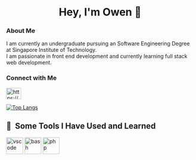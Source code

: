 <h1 align="center">Hey, I'm Owen 👋</h1>

### About Me
I am currently an undergraduate pursuing an Software Engineering Degree at Singapore Institute of Technology. <br>
I am passionate in front end development and currently learning full stack web development.


### Connect with Me
<p>
  <a href="https://linkedin.com/in/https://www.linkedin.com/in/owen-nyo/" target="blank">
    <img align="center" src="https://raw.githubusercontent.com/rahuldkjain/github-profile-readme-generator/master/src/images/icons/Social/linked-in-alt.svg" alt="https://www.linkedin.com/in/owen-nyo/" height="30" width="40" />
  </a>
</p>

[![Top Langs](https://github-readme-stats.vercel.app/api/top-langs/?username=OwenNyo&theme=tokyonight&layout=compact)](https://github.com/OwenNyo/github-readme-stats)

<h2> 🚀 &nbsp;Some Tools I Have Used and Learned</h2>
<p align="left">
<img src="https://cdn.jsdelivr.net/gh/devicons/devicon/icons/vscode/vscode-original.svg" alt="vscode" width="45" height="45"/>
<img src="https://cdn.jsdelivr.net/gh/devicons/devicon/icons/bash/bash-original.svg" alt="bash" width="45" height="45"/>
<img src="https://cdn.jsdelivr.net/gh/devicons/devicon/icons/php/php-original.svg" alt="php" width="45" height="45"/>
</p>
